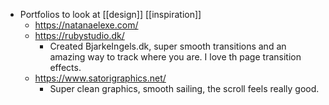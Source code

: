 - Portfolios to look at [[design]] [[inspiration]]
    - https://natanaelexe.com/
    - https://rubystudio.dk/
        - Created BjarkeIngels.dk, super smooth transitions and an amazing way to track where you are. I love th page transition effects.
    - https://www.satorigraphics.net/
        - Super clean graphics, smooth sailing, the scroll feels really good.
